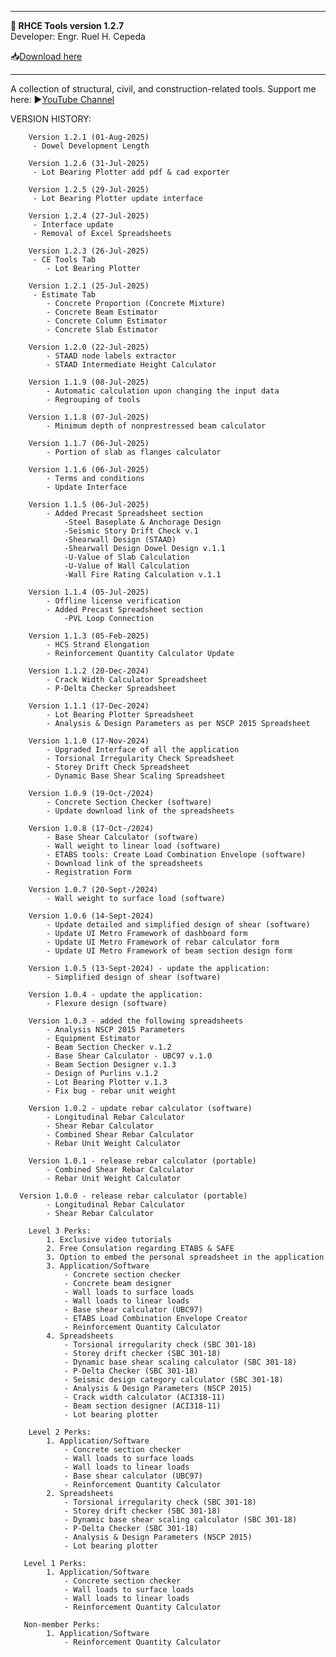 ------------------------------------------------------------
**🚀 RHCE Tools version 1.2.7**<br>
Developer: Engr. Ruel H. Cepeda<br>

📥[Download here](https://rhcepeda17.github.io/RHC_Engineering_Tools/)

------------------------------------------------------------
A collection of structural, civil, and construction-related tools.
Support me here: 
▶️[YouTube Channel](https://www.youtube.com/@rhcengineering)


VERSION HISTORY:

        Version 1.2.1 (01-Aug-2025)
         - Dowel Development Length
         
        Version 1.2.6 (31-Jul-2025)
         - Lot Bearing Plotter add pdf & cad exporter

        Version 1.2.5 (29-Jul-2025)
         - Lot Bearing Plotter update interface

        Version 1.2.4 (27-Jul-2025)
         - Interface update
         - Removal of Excel Spreadsheets

        Version 1.2.3 (26-Jul-2025)
         - CE Tools Tab
            - Lot Bearing Plotter

        Version 1.2.1 (25-Jul-2025)
         - Estimate Tab
            - Concrete Proportion (Concrete Mixture)
            - Concrete Beam Estimator
            - Concrete Column Estimator
            - Concrete Slab Estimator

        Version 1.2.0 (22-Jul-2025)
            - STAAD node labels extractor
            - STAAD Intermediate Height Calculator

        Version 1.1.9 (08-Jul-2025)
            - Automatic calculation upon changing the input data
            - Regrouping of tools

        Version 1.1.8 (07-Jul-2025)
            - Minimum depth of nonprestressed beam calculator

        Version 1.1.7 (06-Jul-2025)
            - Portion of slab as flanges calculator

        Version 1.1.6 (06-Jul-2025)
            - Terms and conditions
            - Update Interface

        Version 1.1.5 (06-Jul-2025)
            - Added Precast Spreadsheet section
                -Steel Baseplate & Anchorage Design
                -Seismic Story Drift Check v.1
                -Shearwall Design (STAAD)
                -Shearwall Design Dowel Design v.1.1
                -U-Value of Slab Calculation
                -U-Value of Wall Calculation
                -Wall Fire Rating Calculation v.1.1

        Version 1.1.4 (05-Jul-2025)
            - Offline license verification
            - Added Precast Spreadsheet section
                -PVL Loop Connection

        Version 1.1.3 (05-Feb-2025)
            - HCS Strand Elongation
            - Reinforcement Quantity Calculator Update

        Version 1.1.2 (20-Dec-2024)
            - Crack Width Calculator Spreadsheet
            - P-Delta Checker Spreadsheet

        Version 1.1.1 (17-Dec-2024)
            - Lot Bearing Plotter Spreadsheet
            - Analysis & Design Parameters as per NSCP 2015 Spreadsheet

        Version 1.1.0 (17-Nov-2024)
            - Upgraded Interface of all the application
            - Torsional Irregularity Check Spreadsheet
            - Storey Drift Check Spreadsheet
            - Dynamic Base Shear Scaling Spreadsheet
        
        Version 1.0.9 (19-Oct-/2024)
            - Concrete Section Checker (software)
            - Update download link of the spreadsheets

        Version 1.0.8 (17-Oct-/2024)
            - Base Shear Calculator (software)
            - Wall weight to linear load (software)
            - ETABS tools: Create Load Combination Envelope (software)
            - Download link of the spreadsheets
            - Registration Form

        Version 1.0.7 (20-Sept-/2024)
            - Wall weight to surface load (software)

        Version 1.0.6 (14-Sept-2024)
            - Update detailed and simplified design of shear (software)
            - Update UI Metro Framework of dashboard form
            - Update UI Metro Framework of rebar calculator form
            - Update UI Metro Framework of beam section design form

        Version 1.0.5 (13-Sept-2024) - update the application:
            - Simplified design of shear (software)

        Version 1.0.4 - update the application:
            - Flexure design (software)

        Version 1.0.3 - added the following spreadsheets
            - Analysis NSCP 2015 Parameters
            - Equipment Estimator
            - Beam Section Checker v.1.2
            - Base Shear Calculator - UBC97 v.1.0
            - Beam Section Designer v.1.3
            - Design of Purlins v.1.2
            - Lot Bearing Plotter v.1.3
            - Fix bug - rebar unit weight

        Version 1.0.2 - update rebar calculator (software)
            - Longitudinal Rebar Calculator
            - Shear Rebar Calculator
            - Combined Shear Rebar Calculator
            - Rebar Unit Weight Calculator

        Version 1.0.1 - release rebar calculator (portable)
            - Combined Shear Rebar Calculator
            - Rebar Unit Weight Calculator

      Version 1.0.0 - release rebar calculator (portable)
            - Longitudinal Rebar Calculator
            - Shear Rebar Calculator

        Level 3 Perks:
            1. Exclusive video tutorials
            2. Free Consulation regarding ETABS & SAFE
            3. Option to embed the personal spreadsheet in the application
            3. Application/Software
                - Concrete section checker
                - Concrete beam designer
                - Wall loads to surface loads
                - Wall loads to linear loads
                - Base shear calculator (UBC97)
                - ETABS Load Combination Envelope Creator
                - Reinforcement Quantity Calculator
            4. Spreadsheets
                - Torsional irregularity check (SBC 301-18)
                - Storey drift checker (SBC 301-18)
                - Dynamic base shear scaling calculator (SBC 301-18)
                - P-Delta Checker (SBC 301-18)
                - Seismic design category calculator (SBC 301-18)
                - Analysis & Design Parameters (NSCP 2015)
                - Crack width calculator (ACI318-11)
                - Beam section designer (ACI318-11)
                - Lot bearing plotter

        Level 2 Perks:
            1. Application/Software
                - Concrete section checker
                - Wall loads to surface loads
                - Wall loads to linear loads
                - Base shear calculator (UBC97)
                - Reinforcement Quantity Calculator
            2. Spreadsheets
                - Torsional irregularity check (SBC 301-18)
                - Storey drift checker (SBC 301-18)
                - Dynamic base shear scaling calculator (SBC 301-18)
                - P-Delta Checker (SBC 301-18)
                - Analysis & Design Parameters (NSCP 2015)
                - Lot bearing plotter

       Level 1 Perks:
            1. Application/Software
                - Concrete section checker
                - Wall loads to surface loads
                - Wall loads to linear loads
                - Reinforcement Quantity Calculator

       Non-member Perks:
            1. Application/Software
                - Reinforcement Quantity Calculator
